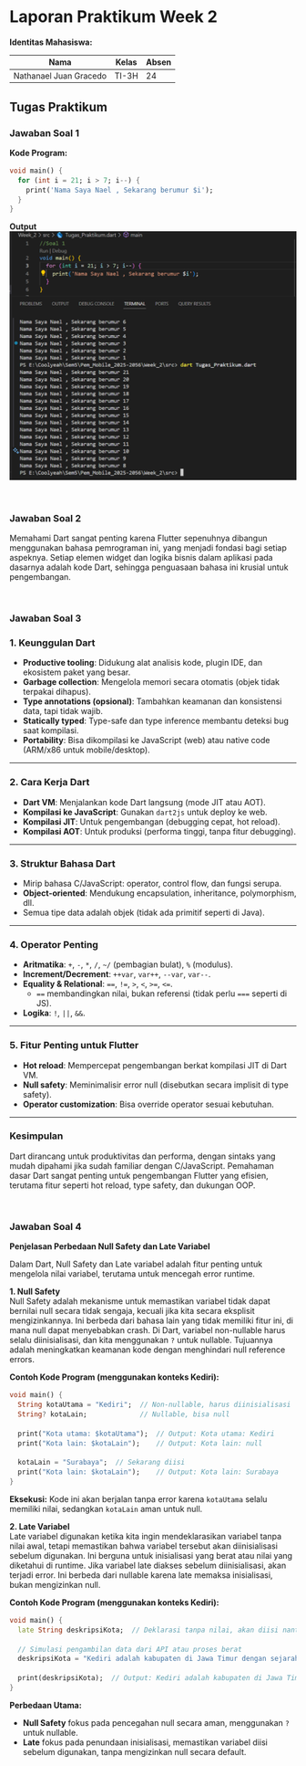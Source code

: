 # Laporan Praktikum Week 2

**Identitas Mahasiswa:**

| Nama | Kelas | Absen|
|------|-------|-----|
| Nathanael Juan Gracedo | TI-3H | 24 |

## **Tugas Praktikum**
### **Jawaban Soal 1**
**Kode Program:**
~~~Dart
void main() {
  for (int i = 21; i > 7; i--) {
    print('Nama Saya Nael , Sekarang berumur $i');
  }
}
~~~
**Output**
![output](img/code+output_tugas.png)

<br>

### **Jawaban Soal 2**
Memahami Dart sangat penting karena Flutter sepenuhnya dibangun menggunakan bahasa pemrograman ini, yang menjadi fondasi bagi setiap aspeknya. Setiap elemen widget dan logika bisnis dalam aplikasi pada dasarnya adalah kode Dart, sehingga penguasaan bahasa ini krusial untuk pengembangan. 

<br>

### **Jawaban Soal 3**
### **1. Keunggulan Dart**
- **Productive tooling**: Didukung alat analisis kode, plugin IDE, dan ekosistem paket yang besar.
- **Garbage collection**: Mengelola memori secara otomatis (objek tidak terpakai dihapus).
- **Type annotations (opsional)**: Tambahkan keamanan dan konsistensi data, tapi tidak wajib.
- **Statically typed**: Type-safe dan type inference membantu deteksi bug saat kompilasi.
- **Portability**: Bisa dikompilasi ke JavaScript (web) atau native code (ARM/x86 untuk mobile/desktop).

---

### **2. Cara Kerja Dart**
- **Dart VM**: Menjalankan kode Dart langsung (mode JIT atau AOT).
- **Kompilasi ke JavaScript**: Gunakan `dart2js` untuk deploy ke web.
- **Kompilasi JIT**: Untuk pengembangan (debugging cepat, hot reload).
- **Kompilasi AOT**: Untuk produksi (performa tinggi, tanpa fitur debugging).

---

### **3. Struktur Bahasa Dart**
- Mirip bahasa C/JavaScript: operator, control flow, dan fungsi serupa.
- **Object-oriented**: Mendukung encapsulation, inheritance, polymorphism, dll.
- Semua tipe data adalah objek (tidak ada primitif seperti di Java).

---

### **4. Operator Penting**
- **Aritmatika**: `+`, `-`, `*`, `/`, `~/` (pembagian bulat), `%` (modulus).
- **Increment/Decrement**: `++var`, `var++`, `--var`, `var--`.
- **Equality & Relational**: `==`, `!=`, `>`, `<`, `>=`, `<=`.
  - `==` membandingkan nilai, bukan referensi (tidak perlu `===` seperti di JS).
- **Logika**: `!`, `||`, `&&`.

---

### **5. Fitur Penting untuk Flutter**
- **Hot reload**: Mempercepat pengembangan berkat kompilasi JIT di Dart VM.
- **Null safety**: Meminimalisir error null (disebutkan secara implisit di type safety).
- **Operator customization**: Bisa override operator sesuai kebutuhan.

---

### **Kesimpulan**
Dart dirancang untuk produktivitas dan performa, dengan sintaks yang mudah dipahami jika sudah familiar dengan C/JavaScript. Pemahaman dasar Dart sangat penting untuk pengembangan Flutter yang efisien, terutama fitur seperti hot reload, type safety, dan dukungan OOP.

<br>

### **Jawaban Soal 4**
**Penjelasan Perbedaan Null Safety dan Late Variabel**

Dalam Dart, Null Safety dan Late variabel adalah fitur penting untuk mengelola nilai variabel, terutama untuk mencegah error runtime. 

**1. Null Safety**  
Null Safety adalah mekanisme untuk memastikan variabel tidak dapat bernilai null secara tidak sengaja, kecuali jika kita secara eksplisit mengizinkannya. Ini berbeda dari bahasa lain yang tidak memiliki fitur ini, di mana null dapat menyebabkan crash. Di Dart, variabel non-nullable harus selalu diinisialisasi, dan kita menggunakan `?` untuk nullable. Tujuannya adalah meningkatkan keamanan kode dengan menghindari null reference errors.

**Contoh Kode Program (menggunakan konteks Kediri):**  
~~~Dart
void main() {
  String kotaUtama = "Kediri";  // Non-nullable, harus diinisialisasi
  String? kotaLain;             // Nullable, bisa null

  print("Kota utama: $kotaUtama");  // Output: Kota utama: Kediri
  print("Kota lain: $kotaLain");    // Output: Kota lain: null

  kotaLain = "Surabaya";  // Sekarang diisi
  print("Kota lain: $kotaLain");    // Output: Kota lain: Surabaya
}
~~~

**Eksekusi:** Kode ini akan berjalan tanpa error karena `kotaUtama` selalu memiliki nilai, sedangkan `kotaLain` aman untuk null.

**2. Late Variabel**  
Late variabel digunakan ketika kita ingin mendeklarasikan variabel tanpa nilai awal, tetapi memastikan bahwa variabel tersebut akan diinisialisasi sebelum digunakan. Ini berguna untuk inisialisasi yang berat atau nilai yang diketahui di runtime. Jika variabel late diakses sebelum diinisialisasi, akan terjadi error. Ini berbeda dari nullable karena late memaksa inisialisasi, bukan mengizinkan null.

**Contoh Kode Program (menggunakan konteks Kediri):**  
~~~Dart
void main() {
  late String deskripsiKota;  // Deklarasi tanpa nilai, akan diisi nanti

  // Simulasi pengambilan data dari API atau proses berat
  deskripsiKota = "Kediri adalah kabupaten di Jawa Timur dengan sejarah panjang.";

  print(deskripsiKota);  // Output: Kediri adalah kabupaten di Jawa Timur dengan sejarah panjang.
}
~~~

**Perbedaan Utama:**  
- **Null Safety** fokus pada pencegahan null secara aman, menggunakan `?` untuk nullable.  
- **Late** fokus pada penundaan inisialisasi, memastikan variabel diisi sebelum digunakan, tanpa mengizinkan null secara default.  
